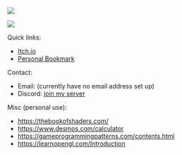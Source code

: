 ![](https://img.itch.zone/aW1nLzk0MTQ0NTIucG5n/original/fpRyRg.png)

![](https://web.archive.org/web/20091027141220/http://www.geocities.com/felinicultura/cat.gif)

Quick links:
- [Itch.io](https://brianwo.itch.io/)
- [Personal Bookmark](https://github.com/brainwo?tab=stars)

Contact:
- Email: (currently have no email address set up)
- Discord: [join my server](https://discord.gg/QR63QRZntK)

Misc (personal use):
- https://thebookofshaders.com/
- https://www.desmos.com/calculator
- https://gameprogrammingpatterns.com/contents.html
- https://learnopengl.com/Introduction
